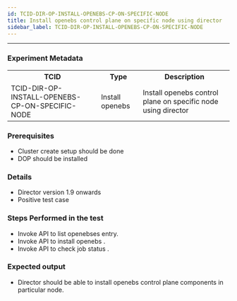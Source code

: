 ```yaml
---
id: TCID-DIR-OP-INSTALL-OPENEBS-CP-ON-SPECIFIC-NODE
title: Install openebs control plane on specific node using director
sidebar_label: TCID-DIR-OP-INSTALL-OPENEBS-CP-ON-SPECIFIC-NODE
---
```

------

### Experiment Metadata

<table>
  <tr>
    <th> TCID </th>
    <th> Type </th>
    <th> Description </th>
  </tr>
  <tr>
    <td> TCID-DIR-OP-INSTALL-OPENEBS-CP-ON-SPECIFIC-NODE </td>
    <td> Install openebs </td>
    <td> Install openebs control plane on specific node using director </td>
  </tr>
</table>

### Prerequisites
- Cluster create setup should be done
- DOP should be installed

### Details
- Director version 1.9 onwards
- Positive test case

### Steps Performed in the test

- Invoke API to list openebses entry.
- Invoke API to install openebs .
- Invoke API to check job status .

### Expected output

- Director should be able to install openebs control plane components in particular node.
